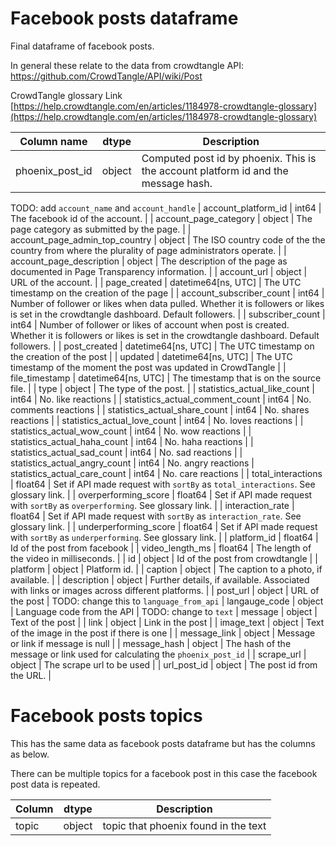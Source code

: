 # Facebook posts dataframe
 
Final dataframe of facebook posts.

In general these relate to the data from crowdtangle API: https://github.com/CrowdTangle/API/wiki/Post

CrowdTangle glossary Link [https://help.crowdtangle.com/en/articles/1184978-crowdtangle-glossary](https://help.crowdtangle.com/en/articles/1184978-crowdtangle-glossary)

| Column name                            | dtype               | Description                                                                                                       | 
|----------------------------------------|---------------------| ------------------------------------------------------------------------------------------------------------------|
| phoenix_post_id                        | object              | Computed post id by phoenix. This is the account platform id and the message hash. |
TODO: add `account_name` and `account_handle`
| account_platform_id                    | int64               | The facebook id of the account. |
| account_page_category                  | object              | The page category as submitted by the page.  |
| account_page_admin_top_country         | object              | The ISO country code of the the country from where the plurality of page administrators operate. |
| account_page_description               | object              | The description of the page as documented in Page Transparency information. |
| account_url                            | object              | URL of the account. |
| page_created                           | datetime64[ns, UTC] | The UTC timestamp on the creation of the page |
| account_subscriber_count               | int64               | Number of follower or likes when data pulled. Whether it is followers or likes is set in the crowdtangle dashboard. Default followers.  |
| subscriber_count                       | int64               | Number of follower or likes of account when post is created. Whether it is followers or likes is set in the crowdtangle dashboard. Default followers.  |
| post_created                           | datetime64[ns, UTC] | The UTC timestamp on the creation of the post |
| updated                                | datetime64[ns, UTC] | The UTC timestamp of the moment the post was updated in CrowdTangle |
| file_timestamp                         | datetime64[ns, UTC] | The timestamp that is on the source file. |
| type                                   | object              | The type of the post. |
| statistics_actual_like_count           | int64               | No. like reactions |
| statistics_actual_comment_count        | int64               | No. comments reactions |
| statistics_actual_share_count          | int64               | No. shares reactions |
| statistics_actual_love_count           | int64               | No. loves reactions |
| statistics_actual_wow_count            | int64               | No. wow reactions |
| statistics_actual_haha_count           | int64               | No. haha reactions |
| statistics_actual_sad_count            | int64               | No. sad reactions |
| statistics_actual_angry_count          | int64               | No. angry reactions
| statistics_actual_care_count           | int64               | No. care reactions |
| total_interactions                     | float64             | Set if API made request with `sortBy` as `total_interactions`. See glossary link. |
| overperforming_score                   | float64             | Set if API made request with `sortBy` as `overperforming`. See glossary link. |
| interaction_rate                       | float64             | Set if API made request with `sortBy` as `interaction_rate`. See glossary link. |
| underperforming_score                  | float64             | Set if API made request with `sortBy` as `underperforming`. See glossary link. |
| platform_id                            | float64             | Id of the post from facebook |
| video_length_ms                        | float64             | The length of the video in milliseconds. |
| id                                     | object              | Id of the post from crowdtangle |
| platform                               | object              | Platform id. |
| caption                                | object              | The caption to a photo, if available. |
| description                            | object              | Further details, if available. Associated with links or images across different platforms. |
| post_url                               | object              | URL of the post |
TODO: change this to `language_from_api`
| langauge_code                          | object              | Language code from the API |
TODO: change to `text`
| message                                | object              | Text of the post |
| link                                   | object              | Link in the post |
| image_text                             | object              | Text of the image in the post if there is one |
| message_link                           | object              | Message or link if message is null  |
| message_hash                           | object              | The hash of the message or link used for calculating the `phoenix_post_id` |
| scrape_url                             | object              | The scrape url to be used |
| url_post_id                            | object              | The post id from the URL. |

# Facebook posts topics

This has the same data as facebook posts dataframe but has the columns as below.

There can be multiple topics for a facebook post in this case the facebook post data is repeated.

| Column                  | dtype          | Description |
|-------------------------|----------------|-------------|
| topic                   | object         | topic that phoenix found in the text |
